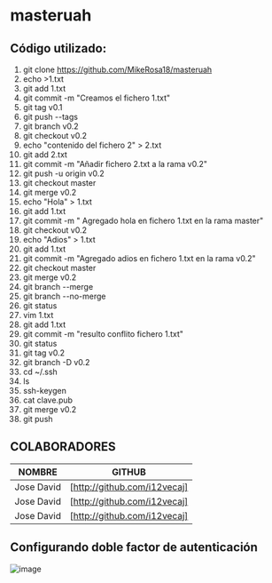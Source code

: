 # masteruah


## Código utilizado: 

1. git clone https://github.com/MikeRosa18/masteruah
2. echo >1.txt
3. git add 1.txt
4. git commit -m "Creamos el fichero 1.txt"
5. git tag v0.1
6. git push --tags
7. git branch v0.2
8. git checkout v0.2
9. echo "contenido del fichero 2" > 2.txt
10. git add 2.txt
11. git commit -m "Añadir fichero 2.txt a la rama v0.2"
12. git push -u origin v0.2
13. git checkout master
14. git merge v0.2
15. echo "Hola" > 1.txt
16. git add 1.txt
17. git commit -m " Agregado hola en fichero 1.txt en la rama master"
18. git checkout v0.2
19. echo "Adios" > 1.txt
20. git add 1.txt
21. git commit -m "Agregado adios en fichero 1.txt en la rama v0.2"
22. git checkout master
23. git merge v0.2
24. git branch --merge
25. git branch --no-merge
26. git status
27. vim 1.txt
28. git add 1.txt
29. git commit -m "resulto conflito fichero 1.txt"
30. git status
31. git tag v0.2
32. git branch -D v0.2
33. cd ~/.ssh
34. ls
35. ssh-keygen
36. cat clave.pub
37. git merge v0.2
38. git push


## COLABORADORES

|   NOMBRE  |          GITHUB             |
|-----------|-----------------------------|
|Jose David |[http://github.com/i12vecaj] |
|Jose David |[http://github.com/i12vecaj] |
|Jose David |[http://github.com/i12vecaj] |


## Configurando doble factor de autenticación

![image](https://github.com/MikeRosa18/masteruah/assets/128582695/1600a8c9-2895-4bcf-a685-9234f7850e41)

